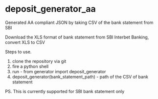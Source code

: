 # deposit_generator_aa
Generated AA compliant JSON by taking CSV of the bank statement from SBI

Download the XLS format of bank statement from SBI Interbet Banking, convert XLS to CSV

Steps to use.
1. clone the repository via git
2. fire a python shell
3. run - from generator import deposit_generator
4. deposit_generator(bank_statement_path) - path of the CSV of bank statement

PS. This is currently supported for SBI bank statement only
